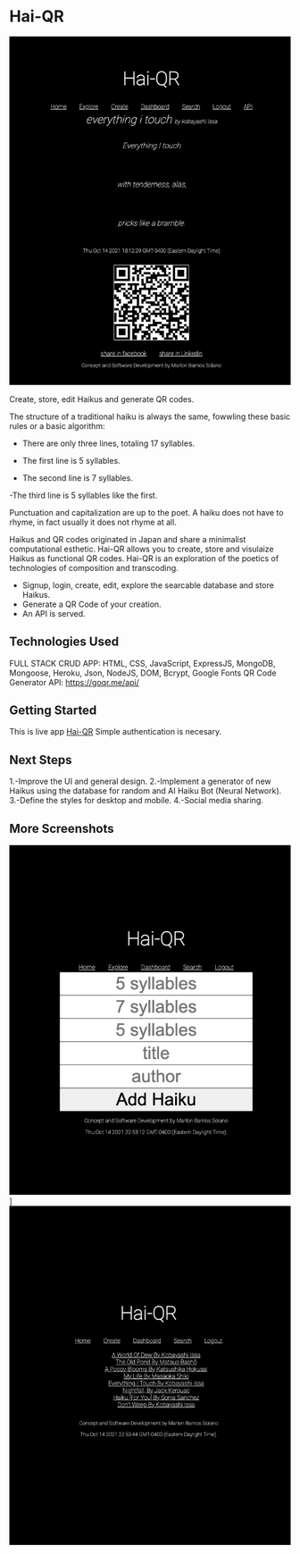 # Hai-QR

![screenshot](https://github.com/marlonbarrios/project2-hai-QR/blob/main/public/assets/images/show.png)

Create, store, edit Haikus and generate QR codes.

The structure of a traditional haiku is always the same, fowwling these basic rules or a basic algorithm:

- There are only three lines, totaling 17 syllables.

- The first line is 5 syllables.

- The second line is 7 syllables.

-The third line is 5 syllables like the first.

Punctuation and capitalization are up to the poet.
A haiku does not have to rhyme, in fact usually it does not rhyme at all.

Haikus and QR codes originated in Japan and share a minimalist computational esthetic. Hai-QR allows you to create, store and visulaize Haikus as functional QR codes. Hai-QR is an exploration of the poetics of technologies of composition and transcoding. 
- Signup, login, create, edit, explore the  searcable database and store Haikus.
- Generate a QR Code of your creation.
- An API is served.


## Technologies Used

FULL STACK CRUD APP: HTML, CSS, JavaScript, ExpressJS, MongoDB, Mongoose, Heroku, Json, NodeJS, DOM, Bcrypt, Google Fonts
QR Code Generator API: https://goqr.me/api/

## Getting Started

This is live app [Hai-QR](https://haiqr2.herokuapp.com/ 'You need to Sigup and Log in')
Simple authentication is necesary.

## Next Steps
1.-Improve the UI and general design.
2.-Implement a generator of new Haikus using the database for random and AI Haiku Bot (Neural Network).
3.-Define the styles for desktop and mobile.
4.-Social media sharing.

## More Screenshots
![Screenshot](https://github.com/marlonbarrios/project2-hai-QR/blob/main/public/assets/images/create%20new.png?raw=true)]
![screenshot](https://github.com/marlonbarrios/project2-hai-QR/blob/main/public/assets/images/all%20haikkus.png?raw=true)





















